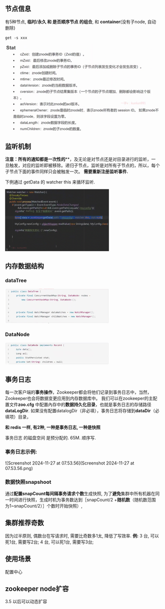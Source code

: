 ## 节点信息

有5种节点, **临时/永久 和 是否顺序节点 的组合**, 和 **container**(没有子node, 自动删除)

```
get -s xxx
```



<img src="image-20241127065127523.png" alt="image-20241127065127523" style="zoom:50%;" />





## 监听机制

**注意：所有的通知都是一次性的****，及无论是对节点还是对目录进行的监听，一旦触发，对应的监听即被移除。递归子节点，监听是对所有子节点的，所以，每个子节点下面的事件同样只会被触发一次。
**需要重新注册监听事件.**

下例通过 getData 的 watcher this 来循环监听.

<img src="Screenshot 2024-11-27 at 08.08.20.png" alt="Screenshot 2024-11-27 at 08.08.20" style="zoom: 33%;" />

## 内存数据结构

### dataTree

<img src="Screenshot 2024-11-27 at 07.06.21.png" alt="Screenshot 2024-11-27 at 07.06.21" style="zoom: 33%;" />

### DataNode

<img src="Screenshot 2024-11-27 at 07.06.55.png" alt="Screenshot 2024-11-27 at 07.06.55" style="zoom:33%;" />

## 事务日志

每一次客户端的**事务操作**，Zookeeper都会将他们记录到事务日志中，当然，Zookeeper也会将数据变更应用到内存数据库中。
我们可以在zookeeper的主配置文件**zoo.cfg** 中配置內存中的**数据持久化目录**，也就是事务日志的存储路径 **dataLogDir**. 如果没有配置datalogDir（非必填），事务日志将存储到**dataDir**（必填项）目录，

**和 redis 一样, 有2种, 一种是事务日志, 一种是快照**

事务日志 的磁盘空间 是预分配的. 65M. 顺序写.

### 事务日志示例:

![Screenshot 2024-11-27 at 07.53.56](Screenshot 2024-11-27 at 07.53.56.png)

### 数据快照snapshoot

通过**配置snapCount每间隔事务请求个数**生成快照, 
为了**避免**集群中所有机器在同一时间进行快照，生成时机为事务数达到［snapCount/2 +**随机数**（随机数范围为1~snapCount/2）］个数时开始快照）,



## 集群推荐奇数

因为过半原则, 偶数台在写请求时, 需要比奇数多1太, 降低了写效率. 
**例:** 
3 台, 可以死1台, 需要写2台;
4 台, 可以死1台, 需要写3台;



## 使用场景

配置中心



## zookeeper node扩容

3.5 以后可以动态扩容





